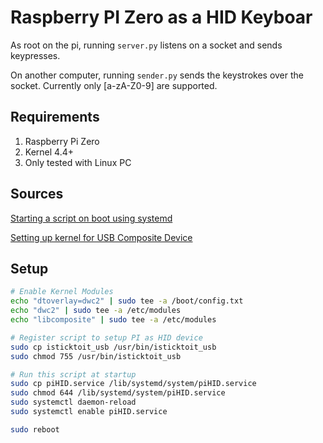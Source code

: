 # Raspberry PI Zero as a HID Keyboar

As root on the pi, running `server.py` listens on a socket and sends keypresses.

On another computer, running `sender.py` sends the keystrokes over the socket. Currently only
[a-zA-Z0-9] are supported.


## Requirements

1. Raspberry Pi Zero
2. Kernel 4.4+
3. Only tested with Linux PC

## Sources

[Starting a script on boot using systemd](http://www.raspberrypi-spy.co.uk/2015/10/how-to-autorun-a-python-script-on-boot-using-systemd/)

[Setting up kernel for USB Composite Device](http://isticktoit.net/?p=1383)

## Setup

```bash
# Enable Kernel Modules
echo "dtoverlay=dwc2" | sudo tee -a /boot/config.txt
echo "dwc2" | sudo tee -a /etc/modules
echo "libcomposite" | sudo tee -a /etc/modules

# Register script to setup PI as HID device
sudo cp isticktoit_usb /usr/bin/isticktoit_usb
sudo chmod 755 /usr/bin/isticktoit_usb

# Run this script at startup
sudo cp piHID.service /lib/systemd/system/piHID.service
sudo chmod 644 /lib/systemd/system/piHID.service
sudo systemctl daemon-reload
sudo systemctl enable piHID.service

sudo reboot
```
